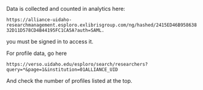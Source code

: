 Data is collected and counted in analytics here: 

`https://alliance-uidaho-researchmanagement.esploro.exlibrisgroup.com/ng/hashed/2415ED46B95863832D11D578CD4B44195FC1CA5A?auth=SAML.`

you must be signed in to access it. 

For profile data, go here 

`https://verso.uidaho.edu/esploro/search/researchers?query=*&page=1&institution=01ALLIANCE_UID`

And check the number of profiles listed at the top.